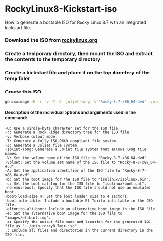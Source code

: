 # RockyLinux8-Kickstart-iso
How to generate a bootable ISO for Rocky Linux 8.7 with an integrated kickstart file. 

### Download the ISO from [rockylinux.org](https://rockylinux.org/download)

### Create a temporary directory, then mount the ISO and extract the contents to the temporary directory

### Create a kickstart file and place it on the top directory of the temp foler

### Create this ISO 
```bash
genisoimage -U -r -v -T -J -joliet-long -V "Rocky-8-7-x86_64-dvd" -volset "Rocky-8-7-x86_64-dvd" -A "Rocky-8-7-x86_64-dvd" -b isolinux/isolinux.bin -c isolinux/boot.cat -no-emul-boot -boot-load-size 4 -boot-info-table -eltorito-alt-boot -e images/efiboot.img -no-emul-boot -o ../auto-rocky8-7min.iso .
```
#### Description of the individual options and arguments used in the command:

```plaintext
-U: Use a single-byte character set for the ISO file.
-r: Generate a Rock Ridge directory tree for the ISO file.
-v: Verbose output mode.
-T: Generate a fully ISO-9660 compliant file system.
-J: Generate a Joliet file system.
-joliet-long: Generate a Joliet file system that allows long file names.
-V: Set the volume name of the ISO file to "Rocky-8-7-x86_64-dvd".
-volset: Set the volume set name of the ISO file to "Rocky-8-7-x86_64-dvd".
-A: Set the application identifier of the ISO file to "Rocky-8-7-x86_64-dvd".
-b: Set the boot image for the ISO file to "isolinux/isolinux.bin".
-c: Set the boot catalog for the ISO file to "isolinux/boot.cat".
-no-emul-boot: Specify that the ISO file should not use an emulated boot.
-boot-load-size 4: Set the boot loader size to 4 sectors.
-boot-info-table: Include a bootable El Torito info table in the ISO file.
-eltorito-alt-boot: Include an alternative boot image in the ISO file.
-e: Set the alternative boot image for the ISO file to "images/efiboot.img".
-o: Specify the output file name and location for the generated ISO file as "../auto-rocky8-7min.iso".
.: Include all files and directories in the current directory in the ISO file.
```
